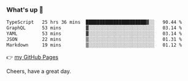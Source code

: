 ### What's up 👋

<!--START_SECTION:waka-->

```txt
TypeScript   25 hrs 36 mins  ██████████████████████▓░░   90.44 %
GraphQL      53 mins         ▓░░░░░░░░░░░░░░░░░░░░░░░░   03.14 %
YAML         53 mins         ▓░░░░░░░░░░░░░░░░░░░░░░░░   03.14 %
JSON         22 mins         ▒░░░░░░░░░░░░░░░░░░░░░░░░   01.31 %
Markdown     19 mins         ▒░░░░░░░░░░░░░░░░░░░░░░░░   01.12 %
```

<!--END_SECTION:waka-->

👉 [my GitHub Pages](https://ykzhukian.github.io)

Cheers, have a great day.

